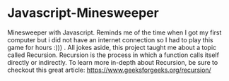# Javascript-Minesweeper
Minesweeper with Javascript.
Reminds me of the time when I got my first computer but i did not have an internet connection so I had to play this game for hours :))) .  All jokes aside, this project taught me about a topic called Recursion. Recursion is the process in which a function calls itself directly or indirectly. To learn more in-depth about Recursion, be sure to checkout this great article: https://www.geeksforgeeks.org/recursion/
